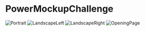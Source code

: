 # PowerMockupChallenge
![Portrait](https://github.com/RachelRadford21/PowerMockupChallenge/assets/54749071/5cd284d4-4de3-42bb-b6e4-76ee0df4b013)
![LandscapeLeft](https://github.com/RachelRadford21/PowerMockupChallenge/assets/54749071/d7e43622-ebeb-48d2-b0cf-35c86e711295)
![LandscapeRight](https://github.com/RachelRadford21/PowerMockupChallenge/assets/54749071/3c85118a-30f7-4eac-8a93-001f1cd664a0)
![OpeningPage](https://github.com/RachelRadford21/PowerMockupChallenge/assets/54749071/c0fe4d00-604c-4b1c-8648-5279454b953b)

